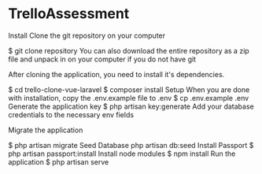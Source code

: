 # TrelloAssessment

Install
Clone the git repository on your computer

$ git clone repository
You can also download the entire repository as a zip file and unpack in on your computer if you do not have git

After cloning the application, you need to install it's dependencies.

$ cd trello-clone-vue-laravel
$ composer install
Setup
When you are done with installation, copy the .env.example file to .env
$ cp .env.example .env
Generate the application key
$ php artisan key:generate
Add your database credentials to the necessary env fields

Migrate the application

$ php artisan migrate
Seed Database
php artisan db:seed
Install Passport
$ php artisan passport:install
Install node modules
$ npm install
Run the application
$ php artisan serve

